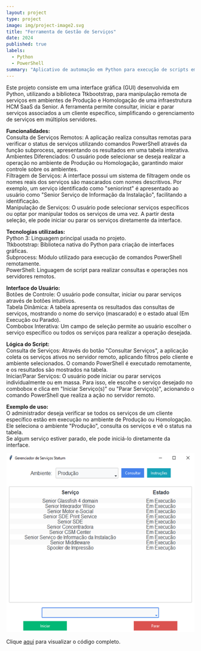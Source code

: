 ```yaml
---
layout: project
type: project
image: img/project-image2.svg
title: "Ferramenta de Gestão de Serviços"
date: 2024
published: true
labels:
  - Python
  - PowerShell
summary: "Aplicativo de automação em Python para execução de scripts em Powershell"
---
```


Este projeto consiste em uma interface gráfica (GUI) desenvolvida em Python, utilizando a biblioteca Ttkbootstrap, para manipulação remota de serviços em ambientes de Produção e Homologação de uma infraestrutura HCM SaaS da Senior. A ferramenta permite consultar, iniciar e parar serviços associados a um cliente específico, simplificando o gerenciamento de serviços em múltiplos servidores.

<b>Funcionalidades:</b> <br/>
Consulta de Serviços Remotos: A aplicação realiza consultas remotas para verificar o status de serviços utilizando comandos PowerShell através da função subprocess, apresentando os resultados em uma tabela interativa. <br/>
Ambientes Diferenciados: O usuário pode selecionar se deseja realizar a operação no ambiente de Produção ou Homologação, garantindo maior controle sobre os ambientes. <br/>
Filtragem de Serviços: A interface possui um sistema de filtragem onde os nomes reais dos serviços são mascarados com nomes descritivos. Por exemplo, um serviço identificado como "seniorinst" é apresentado ao usuário como "Senior Serviço de Informação da Instalação", facilitando a identificação. <br/>
Manipulação de Serviços: O usuário pode selecionar serviços específicos ou optar por manipular todos os serviços de uma vez. A partir desta seleção, ele pode iniciar ou parar os serviços diretamente da interface. <br/>

<b>Tecnologias utilizadas:</b> <br/>
Python 3: Linguagem principal usada no projeto. <br/>
Ttkbootstrap: Biblioteca nativa do Python para criação de interfaces gráficas. <br/>
Subprocess: Módulo utilizado para execução de comandos PowerShell remotamente. <br/>
PowerShell: Linguagem de script para realizar consultas e operações nos servidores remotos. <br/>

<b>Interface do Usuário:</b> <br/>
Botões de Controle: O usuário pode consultar, iniciar ou parar serviços através de botões intuitivos. <br/>
Tabela Dinâmica: A tabela apresenta os resultados das consultas de serviços, mostrando o nome do serviço (mascarado) e o estado atual (Em Execução ou Parado). <br/>
Combobox Interativa: Um campo de seleção permite ao usuário escolher o serviço específico ou todos os serviços para realizar a operação desejada. <br/>

<b>Lógica do Script:</b> <br/>
Consulta de Serviços: Através do botão "Consultar Serviços", a aplicação coleta os serviços ativos no servidor remoto, aplicando filtros pelo cliente e ambiente selecionados. O comando PowerShell é executado remotamente, e os resultados são mostrados na tabela. <br/>
Iniciar/Parar Serviços: O usuário pode iniciar ou parar serviços individualmente ou em massa. Para isso, ele escolhe o serviço desejado no combobox e clica em "Iniciar Serviço(s)" ou "Parar Serviço(s)", acionando o comando PowerShell que realiza a ação no servidor remoto. <br/>

<b>Exemplo de uso:</b> <br/>
O administrador deseja verificar se todos os serviços de um cliente específico estão em execução no ambiente de Produção ou Homologação. Ele seleciona o ambiente "Produção", consulta os serviços e vê o status na tabela. <br/>
Se algum serviço estiver parado, ele pode iniciá-lo diretamente da interface. <br/>

<img class="img-fluid" src="../img/ManipulaServicesCloud.png">

Clique [aqui](https://github.com/igordriguess/Python/blob/main/ManipulaServicesCloudV4.py) para visualizar o código completo.
